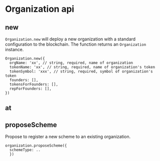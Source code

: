 # Organization api

## new

`Organization.new` will deploy a new organization with a standard configuration to
the blockchain. The function returns an `Organization` instance.

    Organization.new({
      orgName: 'xx', // string, required, name of organization
      tokenName: 'xx', // string, required, name of organization's token
      tokenSymbol: 'xxx', // string, required, symbol of organization's token
      founders: [],
      tokensForFounders: [],
      repForFounders: [],
    })

## at

## proposeScheme

Propose to register a new scheme to an existing organization.

    organization.proposeScheme({
      schemeType: ..
      })
